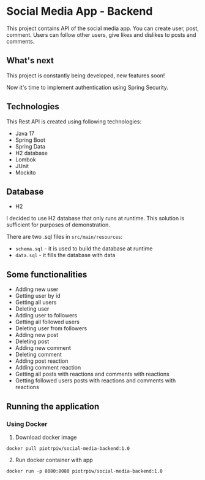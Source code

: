 # Social Media App - Backend

This project contains API of the social media app. You can create user, post, comment. Users can follow other users,
give likes and dislikes to posts and comments.

## What's next

This project is constantly being developed, new features soon!

Now it's time to implement authentication using Spring Security. 

## Technologies
This Rest API is created using following technologies:
* Java 17
* Spring Boot
* Spring Data
* H2 database
* Lombok
* JUnit
* Mockito

## Database
* H2

I decided to use H2 database that only runs at runtime. This solution is sufficient for purposes of demonstration.

There are two .sql files in `src/main/resources`:
* `schema.sql` - it is used to build the database at runtime
* `data.sql` - it fills the database with data

## Some functionalities
* Adding new user
* Getting user by id
* Getting all users
* Deleting user
* Adding user to followers
* Getting all followed users
* Deleting user from followers
* Adding new post
* Deleting post
* Adding new comment
* Deleting comment
* Adding post reaction
* Adding comment reaction
* Getting all posts with reactions and comments with reactions
* Getting followed users posts with reactions and comments with reactions


## Running the application
### Using Docker
1. Download docker image
```
docker pull piotrpiw/social-media-backend:1.0
```
2. Run docker container with app
```
docker run -p 8080:8080 piotrpiw/social-media-backend:1.0
```

